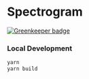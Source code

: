 Spectrogram
===========

[![Greenkeeper badge](https://badges.greenkeeper.io/amilajack/spectrogram.svg)](https://greenkeeper.io/)

### Local Development
```bash
yarn
yarn build
```
